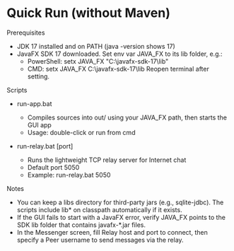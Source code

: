 Quick Run (without Maven)
=========================

Prerequisites
- JDK 17 installed and on PATH (java -version shows 17)
- JavaFX SDK 17 downloaded. Set env var JAVA_FX to its lib folder, e.g.:
  - PowerShell:  setx JAVA_FX "C:\\javafx-sdk-17\\lib"
  - CMD:         setx JAVA_FX C:\\javafx-sdk-17\\lib
  Reopen terminal after setting.

Scripts
- run-app.bat
  - Compiles sources into out/ using your JAVA_FX path, then starts the GUI app
  - Usage: double-click or run from cmd

- run-relay.bat [port]
  - Runs the lightweight TCP relay server for Internet chat
  - Default port 5050
  - Example: run-relay.bat 5050

Notes
- You can keep a libs directory for third-party jars (e.g., sqlite-jdbc). The scripts include lib\* on classpath automatically if it exists.
- If the GUI fails to start with a JavaFX error, verify JAVA_FX points to the SDK lib folder that contains javafx-*.jar files.
- In the Messenger screen, fill Relay host and port to connect, then specify a Peer username to send messages via the relay.

